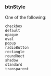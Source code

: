 ### btnStyle

One of the following:

```
checkbox
default
opaque
oval
popup
radioButton
rectangle
roundRect
shadow
standard
transparent
```

